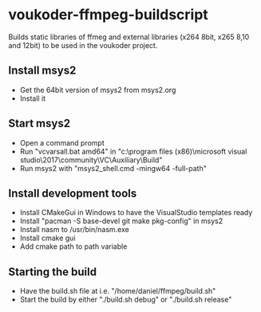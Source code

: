 # voukoder-ffmpeg-buildscript

Builds static libraries of ffmeg and external libraries (x264 8bit, x265 8,10 and 12bit) to be used in the voukoder project.

## Install msys2
- Get the 64bit version of msys2 from msys2.org
- Install it

## Start msys2
- Open a command prompt
- Run "vcvarsall.bat amd64" in "c:\program files (x86)\microsoft visual studio\2017\community\VC\Auxiliary\Build"
- Run msys2 with "msys2_shell.cmd -mingw64 -full-path"

## Install development tools
- Install CMakeGui in Windows to have the VisualStudio templates ready
- Install "pacman -S base-devel git make pkg-config" in msys2
- Install nasm to /usr/bin/nasm.exe
- Install cmake gui
- Add cmake path to path variable

## Starting the build
- Have the build.sh file at i.e. "/home/daniel/ffmpeg/build.sh"
- Start the build by either "./build.sh debug" or "./build.sh release"
